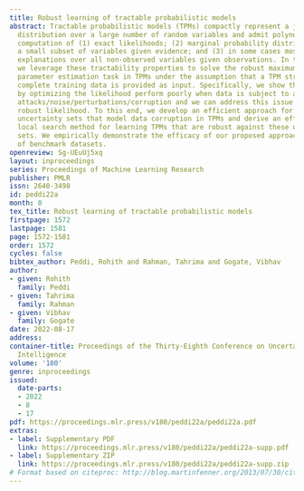 ```yaml
---
title: Robust learning of tractable probabilistic models
abstract: Tractable probabilistic models (TPMs) compactly represent a joint probability
  distribution over a large number of random variables and admit polynomial  time
  computation of (1) exact likelihoods; (2) marginal probability distributions over
  a small subset of variables given evidence; and (3) in some cases most probable
  explanations over all non-observed variables given observations. In this paper,
  we leverage these tractability properties to solve the robust maximum likelihood
  parameter estimation task in TPMs under the assumption that a TPM structure and
  complete training data is provided as input. Specifically, we show that TPMs learned
  by optimizing the likelihood perform poorly when data is subject to adversarial
  attacks/noise/perturbations/corruption and we can address this issue by optimizing
  robust likelihood. To this end, we develop an efficient approach for constructing
  uncertainty sets that model data corruption in TPMs and derive an efficient gradient-based
  local search method for learning TPMs that are robust against these uncertainty
  sets. We empirically demonstrate the efficacy of our proposed approach on a collection
  of benchmark datasets.
openreview: Sg-UEuUj5xq
layout: inproceedings
series: Proceedings of Machine Learning Research
publisher: PMLR
issn: 2640-3498
id: peddi22a
month: 0
tex_title: Robust learning of tractable probabilistic models
firstpage: 1572
lastpage: 1581
page: 1572-1581
order: 1572
cycles: false
bibtex_author: Peddi, Rohith and Rahman, Tahrima and Gogate, Vibhav
author:
- given: Rohith
  family: Peddi
- given: Tahrima
  family: Rahman
- given: Vibhav
  family: Gogate
date: 2022-08-17
address:
container-title: Proceedings of the Thirty-Eighth Conference on Uncertainty in Artificial
  Intelligence
volume: '180'
genre: inproceedings
issued:
  date-parts:
  - 2022
  - 8
  - 17
pdf: https://proceedings.mlr.press/v180/peddi22a/peddi22a.pdf
extras:
- label: Supplementary PDF
  link: https://proceedings.mlr.press/v180/peddi22a/peddi22a-supp.pdf
- label: Supplementary ZIP
  link: https://proceedings.mlr.press/v180/peddi22a/peddi22a-supp.zip
# Format based on citeproc: http://blog.martinfenner.org/2013/07/30/citeproc-yaml-for-bibliographies/
---
```

